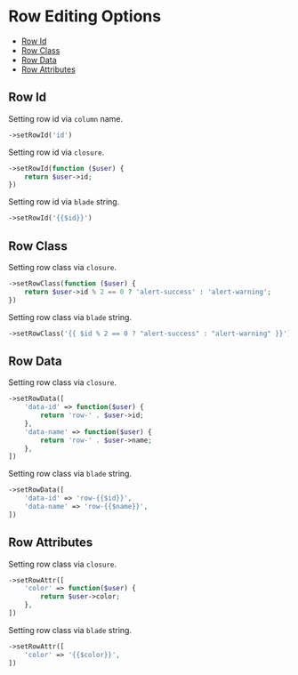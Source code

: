 # Row Editing Options

- [Row Id](#row-id)
- [Row Class](#row-class)
- [Row Data](#row-data)
- [Row Attributes](#row-attributes)

<a name="row-id"></a>
## Row Id

Setting row id via `column` name.

```php
->setRowId('id')
```

Setting row id via `closure`.

```php
->setRowId(function ($user) {
    return $user->id;
})
```

Setting row id via `blade` string.

```php
->setRowId('{{$id}}')
```

<a name="row-class"></a>
## Row Class

Setting row class via `closure`.

```php
->setRowClass(function ($user) {
    return $user->id % 2 == 0 ? 'alert-success' : 'alert-warning';
})
```

Setting row class via `blade` string.

```php
->setRowClass('{{ $id % 2 == 0 ? "alert-success" : "alert-warning" }}')
```

<a name="row-data"></a>
## Row Data

Setting row class via `closure`.

```php
->setRowData([
    'data-id' => function($user) {
    	return 'row-' . $user->id;
    },
    'data-name' => function($user) {
    	return 'row-' . $user->name;
    },
])
```

Setting row class via `blade` string.

```php
->setRowData([
    'data-id' => 'row-{{$id}}',
    'data-name' => 'row-{{$name}}',
])
```

<a name="row-attributes"></a>
## Row Attributes

Setting row class via `closure`.

```php
->setRowAttr([
    'color' => function($user) {
    	return $user->color;
    },
])
```

Setting row class via `blade` string.

```php
->setRowAttr([
    'color' => '{{$color}}',
])
```